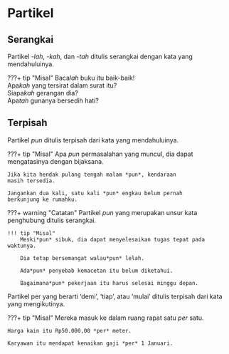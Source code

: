 # Partikel

## Serangkai

Partikel *-lah*, *-kah*, dan *-tah* ditulis serangkai dengan kata yang mendahuluinya.

???+ tip "Misal"
    Baca*lah* buku itu baik-baik!  
    Apa*kah* yang tersirat dalam surat itu?  
    Siapa*kah* gerangan dia?  
    Apa*tah* gunanya bersedih hati?

## Terpisah

Partikel *pun* ditulis terpisah dari kata yang mendahuluinya.

???+ tip "Misal"
    Apa *pun* permasalahan yang muncul, dia dapat
    mengatasinya dengan bijaksana.

    Jika kita hendak pulang tengah malam *pun*, kendaraan
    masih tersedia.

    Jangankan dua kali, satu kali *pun* engkau belum pernah
    berkunjung ke rumahku.

???+ warning "Catatan"
    Partikel *pun* yang merupakan unsur kata penghubung
    ditulis serangkai.

    !!! tip "Misal"
        Meski*pun* sibuk, dia dapat menyelesaikan tugas tepat pada waktunya.

        Dia tetap bersemangat walau*pun* lelah.

        Ada*pun* penyebab kemacetan itu belum diketahui.

        Bagaimana*pun* pekerjaan itu harus selesai minggu depan.

Partikel per yang berarti ‘demi’, ‘tiap’, atau ‘mulai’ ditulis terpisah dari kata yang mengikutinya.

???+ tip "Misal"
    Mereka masuk ke dalam ruang rapat satu *per* satu.

    Harga kain itu Rp50.000,00 *per* meter.

    Karyawan itu mendapat kenaikan gaji *per* 1 Januari.


